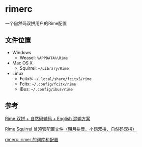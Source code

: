 # rimerc

一个自然码双拼用户的Rime配置

## 文件位置

- Windows
  - Weasel: `%APPDATA%\Rime`
- Mac OS X
  - Squirrel: `~/Library/Rime`
- Linux
  - Fcitx5: `~/.local/share/fcitx5/rime`
  - Fcitx: `~/.config/fcitx/rime`
  - iBus: `~/.config/ibus/rime`

## 参考

[Rime 双拼 + 自然码辅码 + English 混输方案](https://github.com/mutoe/rime)

[Rime Squirrel 鼠须管配置文件（朙月拼音、小鹤双拼、自然码双拼）](https://github.com/ssnhd/rime)

[rimerc: rimer 的词库和配置](https://github.com/Bambooin/rimerc)